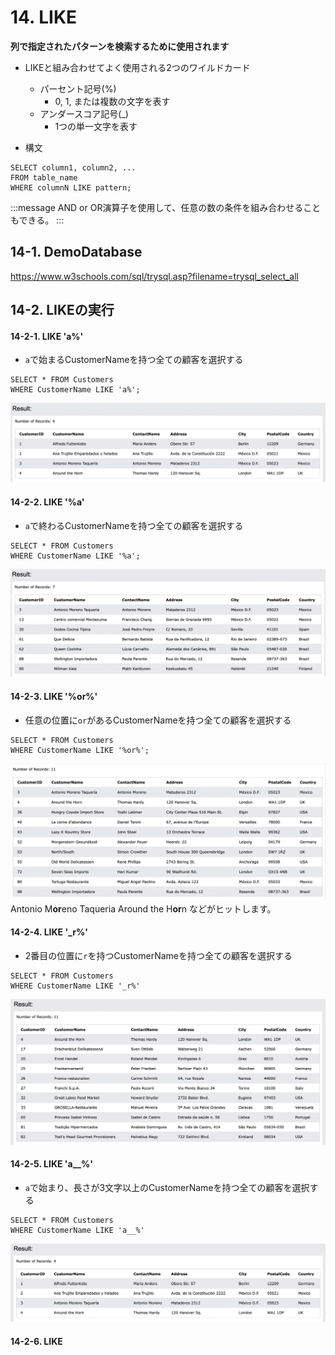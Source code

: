 # 14. LIKE
**列で指定されたパターンを検索するために使用されます**

- LIKEと組み合わせてよく使用される2つのワイルドカード
  - パーセント記号(%)
    - 0, 1, または複数の文字を表す
  - アンダースコア記号(_)
    - 1つの単一文字を表す

- 構文
```sql: LIKE
SELECT column1, column2, ...
FROM table_name
WHERE columnN LIKE pattern;
```
:::message
AND or OR演算子を使用して、任意の数の条件を組み合わせることもできる。
:::


## 14-1. DemoDatabase
https://www.w3schools.com/sql/trysql.asp?filename=trysql_select_all

## 14-2. LIKEの実行
#### 14-2-1. LIKE 'a%'
- `a`で始まるCustomerNameを持つ全ての顧客を選択する

```sql: LIKE.1
SELECT * FROM Customers
WHERE CustomerName LIKE 'a%';
```
![](2022-08-26-07-41-33.png)

#### 14-2-2. LIKE '%a'
- `a`で終わるCustomerNameを持つ全ての顧客を選択する

```sql: LIKE.2
SELECT * FROM Customers
WHERE CustomerName LIKE '%a';
```
![](2022-08-26-07-43-32.png)

#### 14-2-3. LIKE '%or%'
- 任意の位置に`or`があるCustomerNameを持つ全ての顧客を選択する

```sql: LIKE.3
SELECT * FROM Customers
WHERE CustomerName LIKE '%or%';
```
![](2022-08-26-16-22-24.png)
Antonio M**or**eno Taqueria
Around the H**or**n などがヒットします。

#### 14-2-4. LIKE '_r%'
- 2番目の位置に`r`を持つCustomerNameを持つ全ての顧客を選択する

```sql: LIKE.4
SELECT * FROM Customers
WHERE CustomerName LIKE '_r%'
```
![](2022-08-27-10-05-29.png)

#### 14-2-5. LIKE 'a__%'
- `a`で始まり、長さが3文字以上のCustomerNameを持つ全ての顧客を選択する

```sql: LIKE.5
SELECT * FROM Customers
WHERE CustomerName LIKE 'a__%'
```
![](2022-08-27-10-07-44.png)

#### 14-2-6. LIKE 
